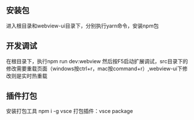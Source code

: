 ## 安装包
进入根目录和webview-ui目录下，分别执行yarn命令，安装npm包

## 开发调试
在根目录下，执行npm run dev:webview
然后按F5启动扩展调试，src目录下的修改需要重载页面（windows按ctrl+r，mac按command+r）,webview-ui下修改则是实时热重载


## 插件打包
安装打包工具 npm i -g vsce
打包插件：vsce package